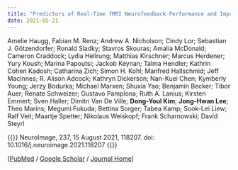 ```yaml
---
title: "Predictors of Real-Time fMRI Neurofeedback Performance and Improvement – a Machine Learning Mega-Analysis"
date: 2021-05-21
---
```


Amelie Haugg, Fabian M. Renz; Andrew A. Nicholson; Cindy Lor; Sebastian J. Götzendorfer; Ronald Sladky; Stavros Skouras; Amalia McDonald; Cameron Craddock; Lydia Hellrung; Matthias Kirschner; Marcus Herdener; Yury Koush; Marina Papoutsi; Jackob Keynan; Talma Hendler; Kathrin Cohen Kadosh; Catharina Zich; Simon H. Kohl; Manfred Hallschmid; Jeff MacInnes; R. Alison Adcock; Kathryn Dickerson; Nan-Kuei Chen; Kymberly Young; Jerzy Bodurka; Michael Marxen; Shuxia Yao; Benjamin Becker; Tibor Auer; Renate Schweizer; Gustavo Pamplona; Ruth A. Lanius; Kirsten Emmert; Sven Haller; Dimitri Van De Ville; **Dong-Youl Kim**; **Jong-Hwan Lee**; Theo Marins; Megumi Fukuda; Bettina Sorger; Tabea Kamp; Sook-Lei Liew; Ralf Veit; Maartje Spetter; Nikolaus Weiskopf; Frank Scharnowski; David Steyrl

{{<format bright-green>}}
NeuroImage, 237, 15 August 2021, 118207. doi: 10.1016/j.neuroimage.2021.118207
{{</format>}}

[[PubMed](https://pubmed.ncbi.nlm.nih.gov/34048901/) /
[Google Scholar](https://scholar.google.com/scholar?hl=en&as_sdt=0%2C5&q=Predictors+of+real-time+fMRI+neurofeedback+performance+and+improvement+%E2%80%93+A+machine+learning+mega-analysis&btnG=) /
[Journal Home](https://www.sciencedirect.com/science/article/pii/S1053811921004845)]
